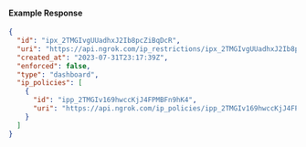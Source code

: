 <!-- Code generated for API Clients. DO NOT EDIT. -->
#### Example Response
```json
{
  "id": "ipx_2TMGIvgUUadhxJ2Ib8pcZiBqDcR",
  "uri": "https://api.ngrok.com/ip_restrictions/ipx_2TMGIvgUUadhxJ2Ib8pcZiBqDcR",
  "created_at": "2023-07-31T23:17:39Z",
  "enforced": false,
  "type": "dashboard",
  "ip_policies": [
    {
      "id": "ipp_2TMGIv169hwccKjJ4FPMBFn9hK4",
      "uri": "https://api.ngrok.com/ip_policies/ipp_2TMGIv169hwccKjJ4FPMBFn9hK4"
    }
  ]
}